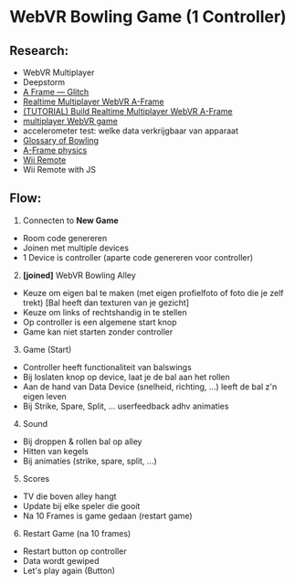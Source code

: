 WebVR Bowling Game (1 Controller)
==================

## Research:
- WebVR Multiplayer
- Deepstorm
- [A Frame — Glitch](https://glitch.com/aframe)
- [Realtime Multiplayer WebVR A-Frame](https://github.com/Srushtika/realtime-multiplayer-webvr-aframe)
- [ (TUTORIAL) Build Realtime Multiplayer WebVR A-Frame](https://github.com/Srushtika/realtime-multiplayer-webvr-aframe/blob/master/tutorial.md)
- [multiplayer WebVR game](https://github.com/gladeye/block-break-vr)
- accelerometer test: welke data verkrijgbaar van apparaat
- [Glossary of Bowling](https://en.wikipedia.org/wiki/Glossary_of_bowling)
- [A-Frame physics](https://hacks.mozilla.org/2017/05/having-fun-with-physics-and-a-frame/)
- [Wii Remote](http://johnny-five.io/examples/classic-controller/)
- Wii Remote with JS

## Flow:
1. Connecten to **New Game**
  - Room code genereren
  - Joinen met multiple devices
  - 1 Device is controller (aparte code genereren voor controller)

2. **[joined]** WebVR Bowling Alley
  - Keuze om eigen bal te maken (met eigen profielfoto of foto die je zelf trekt) [Bal heeft dan texturen van je gezicht]
  - Keuze om links of rechtshandig in te stellen
  - Op controller is een algemene start knop
  - Game kan niet starten zonder controller

3. Game (Start)
  - Controller heeft functionaliteit van balswings
  - Bij loslaten knop op device, laat je de bal aan het rollen
  - Aan de hand van Data Device (snelheid, richting, ...) leeft de bal z'n eigen leven
  - Bij Strike, Spare, Split, ... userfeedback adhv animaties

4. Sound
  - Bij droppen & rollen bal op alley
  - Hitten van kegels
  - Bij animaties (strike, spare, split, ...)

5. Scores
  - TV die boven alley hangt
  - Update bij elke speler die gooit
  - Na 10 Frames is game gedaan (restart game)

6. Restart Game (na 10 frames)
  - Restart button op controller
  - Data wordt gewiped
  - Let's play again (Button)
